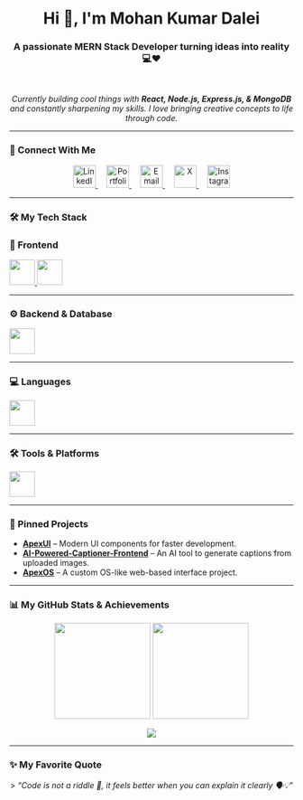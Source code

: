 <h1 align="center">Hi 👋, I'm Mohan Kumar Dalei</h1>
<h3 align="center">A passionate MERN Stack Developer turning ideas into reality 💻❤️</h3>

<br>

<p align="center">
  <em>Currently building cool things with <strong>React, Node.js, Express.js, & MongoDB</strong> and constantly sharpening my skills. I love bringing creative concepts to life through code.</em>
</p>

---

### 🔗 Connect With Me

<p align="center">
  <a href="https://www.linkedin.com/in/mohan-kumar-dalei" target="_blank">
    <img src="https://cdn.simpleicons.org/linkedin/0A66C2" height="40" alt="LinkedIn"/>
  </a>
  &nbsp;&nbsp;&nbsp;
  <a href="https://mohankumardalei-portfolio.netlify.app" target="_blank">
    <img src="https://cdn.simpleicons.org/firefoxbrowser/FF7139" height="40" alt="Portfolio"/>
  </a>
  &nbsp;&nbsp;&nbsp;
  <a href="mailto:mohankumardalei2001@gmail.com">
    <img src="https://cdn.simpleicons.org/gmail/D14836" height="40" alt="Email"/>
  </a>
  &nbsp;&nbsp;&nbsp;
  <a href="https://x.com/ll_BICKY_ll" target="_blank">
     <img src="https://cdn.simpleicons.org/X/000000" height="40" alt="X"/>
  </a>
  &nbsp;&nbsp;&nbsp;
  <a href="https://www.instagram.com/ll_b._.i._.c._.k._.y_ll" target="_blank">
    <img src="https://cdn.simpleicons.org/instagram/E4405F" height="40" alt="Instagram"/>
  </a>
</p>


---

### 🛠️ My Tech Stack

### 🎨 Frontend
<p>
  <a href="https://skillicons.dev">
    <img src="https://skillicons.dev/icons?i=html,css,js,react,tailwind&theme=dark" height="45" />
  </a>
  <a href="https://greensock.com/gsap/" target="_blank">
    <img src="https://cdn.simpleicons.org/greensock/88CE02" height="45" />
  </a>
</p>

---

### ⚙️ Backend & Database
<p>
  <a href="https://skillicons.dev">
    <img src="https://skillicons.dev/icons?i=nodejs,express,mongodb&theme=dark" height="45" />
  </a>
</p>

---

### 💻 Languages
<p>
  <a href="https://skillicons.dev">
    <img src="https://skillicons.dev/icons?i=java&theme=dark" height="45" />
  </a>
</p>

---

### 🛠️ Tools & Platforms
<p>
  <a href="https://skillicons.dev">
    <img src="https://skillicons.dev/icons?i=git,github,postman,vscode&theme=dark" height="45" />
  </a>
</p>

---

### 🚀 Pinned Projects

-   **[ApexUI](https://github.com/Mohan-Kumar-Dalei/ApexUI)** – Modern UI components for faster development.
-   **[AI-Powered-Captioner-Frontend](https://github.com/Mohan-Kumar-Dalei/AI-Powered-Captioner-Frontend)** – An AI tool to generate captions from uploaded images.
-   **[ApexOS](https://github.com/Mohan-Kumar-Dalei/ApexOS)** – A custom OS-like web-based interface project.

---

### 📊 My GitHub Stats & Achievements

<p align="center">
  <img src="https://github-readme-stats.vercel.app/api?username=Mohan-Kumar-Dalei&show_icons=true&theme=radical&hide_border=true&include_all_commits=true&count_private=true" height="170em" />
  <img src="https://github-readme-streak-stats.herokuapp.com/?user=Mohan-Kumar-Dalei&theme=radical&hide_border=true" height="170em" />
</p>

<p align="center">
  <img src="https://github-profile-summary-cards.vercel.app/api/cards/profile-details?username=Mohan-Kumar-Dalei&theme=radical" />
</p>

---

### ✨ My Favorite Quote

<p align="center">
  > <em>“Code is not a riddle 🤔, it feels better when you can explain it clearly 🗣️💡”</em>
</p>
